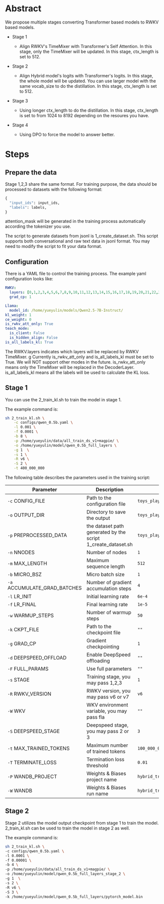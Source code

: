 # Abstract

We propose multiple stages converting Transformer based models to RWKV based models.

- Stage 1
  - Align RWKV's TimeMixer with Transformer's Self Attention. In this stage, only the TimeMixer will be updated. In this stage, ctx_length is set to 512.

- Stage 2
  - Align Hybrid model's logits with Transformer's logits. In this stage, the whole model will be updated. You can use larger model with the same vocab_size to do the distillation. In this stage, ctx_length is set to 512.

- Stage 3
  - Using longer ctx_length to do the distillation. In this stage, ctx_length is set to from 1024 to 8192 depending on the resoures you have.

- Stage 4
  - Using DPO to force the model to answer better.

# Steps

## Prepare the data
Stage 1,2,3 share the same format. For training purpose, the data should be processed to datasets with the following format:

```python
{
  "input_ids": input_ids,
  "labels": labels,
}
```
attention_mask will be generated in the training process automatically according the tokenizer you use.

The script to generate datasets from jsonl is 1_create_dataset.sh. This script supports both conversational and raw text data in jsonl format. You may need to modify the script to fit your data format.

## Configuration
There is a YAML file to control the training process. The example yaml configuration looks like:

```yaml
RWKV:
  layers: [0,1,2,3,4,5,6,7,8,9,10,11,12,13,14,15,16,17,18,19,20,21,22,23,24,25,26,27,28,29,30,31,32,33,34,35,36,37,38,39,40,41,42,43,44,45,46,47,48,49,50,51,52,53,54,55,56,57,58,59,60,61,62,63]
  grad_cp: 1

Llama:
  model_id: /home/yueyulin/models/Qwen2.5-7B-Instruct/
kl_weight: 1
ce_weight: 0
is_rwkv_att_only: True
teach_mode:
  is_client: False
  is_hidden_align: False
is_all_labels_kl: True
```
The RWKV.layers indicates which layers will be replaced by RWKV TimeMixer.
g
Currently is_rwkv_att_only and is_all_labels_kl must be set to True. We will NOT support other modes in the future.
is_rwkv_att_only means only the TimeMixer will be replaced in the DecoderLayer.
is_all_labels_kl means all the labels will be used to calculate the KL loss.

## Stage 1
You can use the 2_train_kl.sh to train the model in stage 1.

The example command is:
```bash
sh 2_train_kl.sh \
    -c configs/qwen_0.5b.yaml \
    -l 0.001 \
    -f 0.0001 \
    -b 8 \
    -p /home/yueyulin/data/all_train_ds_v1+magpie/ \
    -o /home/yueyulin/model/qwen_0.5b_full_layers \
    -g 1  \
    -s 1 \
    -R v6 \
    -S 2 \
    -t 400_000_000
```

The following table describes the parameters used in the training script:

| Parameter             | Description                                      | Default Value                        |
|-----------------------|--------------------------------------------------|--------------------------------------|
| `-c` CONFIG_FILE      | Path to the configuration file                   | `toys_playground/configs/qwen7B_KL_Local.yaml` |
| `-o` OUTPUT_DIR       | Directory to save the output                     | `toys_playground/output`             |
| `-p` PREPROCESSED_DATA| the dataset path generated by the script 1_create_dataset.sh                  | `toys_playground/dataset`            |
| `-n` NNODES           | Number of nodes                                  | `1`                                  |
| `-m` MAX_LENGTH       | Maximum sequence length                          | `512`                                |
| `-b` MICRO_BSZ        | Micro batch size                                 | `1`                                  |
| `-a` ACCUMULATE_GRAD_BATCHES | Number of gradient accumulation steps    | `4`                                  |
| `-l` LR_INIT          | Initial learning rate                            | `6e-4`                               |
| `-f` LR_FINAL         | Final learning rate                              | `1e-5`                               |
| `-w` WARMUP_STEPS     | Number of warmup steps                           | `50`                                 |
| `-k` CKPT_FILE        | Path to the checkpoint file                      | `""`                                 |
| `-g` GRAD_CP          | Gradient checkpointing                           | `1`                                  |
| `-d` DEEPSPEED_OFFLOAD| Enable DeepSpeed offloading                      | `""`                                 |
| `-F` FULL_PARAMS      | Use full parameters                              | `""`                                 |
| `-s` STAGE            | Training stage, you may pass 1,2,3                                   | `1`                                  |
| `-R` RWKV_VERSION     | RWKV version, you may pass v6 or v7                                     | `v6`                                 |
| `-W` WKV              | WKV environment variable, you may pass fla                         | `""`                                 |
| `-S` DEEPSPEED_STAGE  | Deepspeed stage, you may pass 2 or 3                                  | `3`                                  |
| `-t` MAX_TRAINED_TOKENS | Maximum number of trained tokens               | `100_000_000`                        |
| `-T` TERMINATE_LOSS   | Termination loss threshold                       | `0.01`                               |
| `-P` WANDB_PROJECT    | Weights & Biases project name                    | `hybrid_trainer_toys`                |
| `-W` WANDB            | Weights & Biases run name                        | `hybrid_trainer_toys`                |

## Stage 2

Stage 2 utilizes the model output checkpoint from stage 1 to train the model. 2_train_kl.sh can be used to train the model in stage 2 as well.

The example command is:
```bash
sh 2_train_kl.sh \
-c configs/qwen_0.5b.yaml \
-l 0.0001 \
-f 0.00001 \
-b 4 \
-p /home/yueyulin/data/all_train_ds_v1+magpie/ \
-o /home/yueyulin/model/qwen_0.5b_full_layers_stage_2 \
-g 1  \
-s 2 \
-R v6 \
-S 3 \
-k /home/yueyulin/model/qwen_0.5b_full_layers/pytorch_model.bin
```